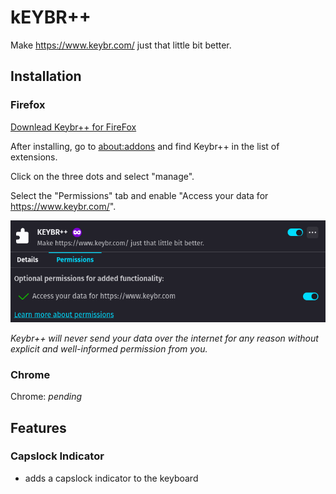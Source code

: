 # kEYBR++

Make <https://www.keybr.com/> just that little bit better.

## Installation

### Firefox

[Downlead Keybr++ for FireFox](https://github.com/WillsterJohnson/keybr-plusplus/releases/latest/download/keybr++.xpi)

After installing, go to [about:addons](about:addons) and find Keybr++ in the list of extensions.

Click on the three dots and select "manage".

Select the "Permissions" tab and enable "Access your data for https://www.keybr.com/".

![Permissions tab UI](./images/ffpostinstall.png)

*Keybr++ will never send your data over the internet for any reason without explicit and*
*well-informed permission from you.*

### Chrome

Chrome: *pending*

## Features

### Capslock Indicator

- adds a capslock indicator to the keyboard